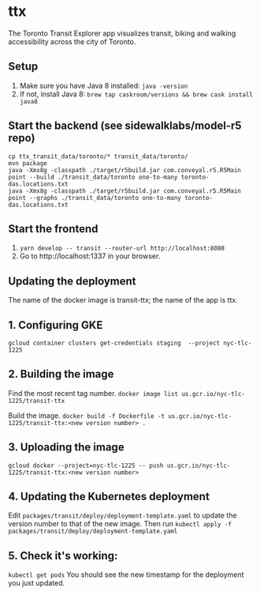 # ttx
The Toronto Transit Explorer app visualizes transit, biking and walking accessibility across the city of Toronto.

## Setup
1. Make sure you have Java 8 installed:
`java -version`
1. If not, install Java 8:
`brew tap caskroom/versions && brew cask install java8`

## Start the backend (see sidewalklabs/model-r5 repo)
```
cp ttx_transit_data/toronto/* transit_data/toronto/
mvn package
java -Xmx8g -classpath ./target/r5build.jar com.conveyal.r5.R5Main point --build ./transit_data/toronto one-to-many toronto-das.locations.txt
java -Xmx8g -classpath ./target/r5build.jar com.conveyal.r5.R5Main point --graphs ./transit_data/toronto one-to-many toronto-das.locations.txt
```

## Start the frontend
1. `yarn develop -- transit --router-url http://localhost:8080`
1. Go to http://localhost:1337 in your browser.


## Updating the deployment
The name of the docker image is transit-ttx; the name of the app is ttx.

## 1. Configuring GKE
`gcloud container clusters get-credentials staging  --project nyc-tlc-1225`

## 2. Building the image
Find the most recent tag number.
`docker image list us.gcr.io/nyc-tlc-1225/transit-ttx`

Build the image.
`docker build -f Dockerfile -t us.gcr.io/nyc-tlc-1225/transit-ttx:<new version number> .`

## 3. Uploading the image
`gcloud docker --project=nyc-tlc-1225 -- push us.gcr.io/nyc-tlc-1225/transit-ttx:<new version number>`

## 4. Updating the Kubernetes deployment
Edit `packages/transit/deploy/deployment-template.yaml` to update the version number to that of the new image.
Then run
`kubectl apply -f packages/transit/deploy/deployment-template.yaml`

## 5. Check it's working:
`kubectl get pods`
You should see the new timestamp for the deployment you just updated.
